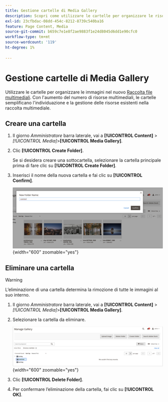 ```yaml
---
title: Gestione cartelle di Media Gallery
description: Scopri come utilizzare le cartelle per organizzare le risorse multimediali.
exl-id: 23cfbdac-08dd-454c-8212-8739c540ba16
feature: Page Content, Media
source-git-commit: b659c7e1e8f2ae9883f1e24d8045d6dd1e90cfc0
workflow-type: tm+mt
source-wordcount: '119'
ht-degree: 1%

---
```


# Gestione cartelle di Media Gallery

Utilizzare le cartelle per organizzare le immagini nel nuovo [Raccolta file multimediali](media-gallery.md). Con l&#39;aumento del numero di risorse multimediali, le cartelle semplificano l&#39;individuazione e la gestione delle risorse esistenti nella raccolta multimediale.

## Creare una cartella

1. Il giorno _Amministratore_ barra laterale, vai a **[!UICONTROL Content]** > _[!UICONTROL Media]_>**[!UICONTROL Media Gallery]**.

1. Clic **[!UICONTROL Create Folder]**.

   Se si desidera creare una sottocartella, selezionare la cartella principale prima di fare clic su **[!UICONTROL Create Folder]**.

1. Inserisci il nome della nuova cartella e fai clic su **[!UICONTROL Confirm]**.

   ![Nome nuova cartella](./assets/media-gallery-folder-name.png){width="600" zoomable="yes"}

## Eliminare una cartella

>[!WARNING]
>
>L’eliminazione di una cartella determina la rimozione di tutte le immagini al suo interno.

1. Il giorno _Amministratore_ barra laterale, vai a **[!UICONTROL Content]** > _[!UICONTROL Media]_>**[!UICONTROL Media Gallery]**.

1. Selezionare la cartella da eliminare.

   ![Seleziona cartella](./assets/media-gallery-selected-folder.png){width="600" zoomable="yes"}

1. Clic **[!UICONTROL Delete Folder]**.

1. Per confermare l’eliminazione della cartella, fai clic su **[!UICONTROL OK]**.
